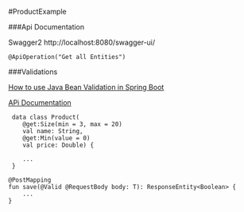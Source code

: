 #ProductExample


###Api Documentation

Swagger2
http://localhost:8080/swagger-ui/

`````@ApiOperation("Get all Entities")`````


###Validations

[How to use Java Bean Validation in Spring Boot](https://nullbeans.com/how-to-use-java-bean-validation-in-spring-boot/)

[APi Documentation](https://javaee.github.io/javaee-spec/javadocs/javax/validation/constraints/package-summary.html)

````
 data class Product(
    @get:Size(min = 3, max = 20)
    val name: String,
    @get:Min(value = 0)
    val price: Double) {
    
    ...
 }
````

    @PostMapping
    fun save(@Valid @RequestBody body: T): ResponseEntity<Boolean> {
        ...
    }
````

